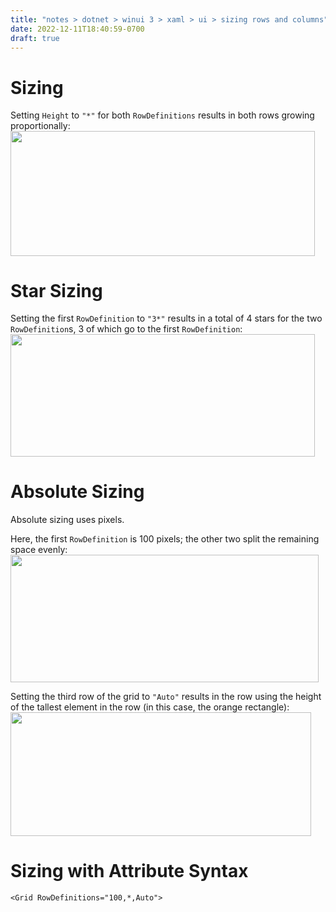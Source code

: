 ```yaml
---
title: "notes > dotnet > winui 3 > xaml > ui > sizing rows and columns"
date: 2022-12-11T18:40:59-0700
draft: true
---
```

# Sizing
Setting `Height` to `"*"` for both `RowDefinitions` results in both rows growing proportionally:
<img src="media/XAML_UI_Sizing-Rows-&-Columns-image1.png" style="width:5.075in;height:2.075in" />

# Star Sizing
Setting the first `RowDefinition` to `"3*"` results in a total of 4 stars for the two `RowDefinition`s, 3 of which go to the first `RowDefinition`:
<img src="media/XAML_UI_Sizing-Rows-&-Columns-image2.png" style="width:5.075in;height:2.03333in" />

# Absolute Sizing
Absolute sizing uses pixels.

Here, the first `RowDefinition` is 100 pixels; the other two split the remaining space evenly:
<img src="media/XAML_UI_Sizing-Rows-&-Columns-image3.png" style="width:5.13333in;height:2.125in" />

Setting the third row of the grid to `"Auto"` results in the row using the height of the tallest element in the row (in this case, the orange rectangle):
<img src="media/XAML_UI_Sizing-Rows-&-Columns-image4.png" style="width:5.00833in;height:2.06667in" />

# Sizing with Attribute Syntax
`<Grid RowDefinitions="100,*,Auto">`

